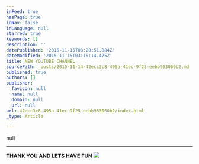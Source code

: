 ```yaml
---
inFeed: true
hasPage: true
inNav: false
inLanguage: null
starred: true
keywords: []
description: ''
datePublished: '2015-11-15T03:20:51.884Z'
dateModified: '2015-11-15T03:16:14.475Z'
title: NEW YOUTUBE CHANNEL
sourcePath: _posts/2015-11-14-42ecc3c8-495a-41ec-9f25-eebb953060b2.md
published: true
authors: []
publisher:
  favicon: null
  name: null
  domain: null
  url: null
url: 42ecc3c8-495a-41ec-9f25-eebb953060b2/index.html
_type: Article

---
```

null

********

**THANK YOU AND LETS HAVE FUN**
![](https://the-grid-user-content.s3-us-west-2.amazonaws.com/4627729b-89b0-469d-bd56-0b445c22fe39.png)
